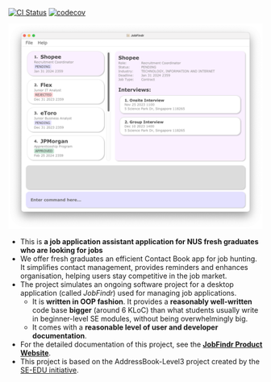 [![CI Status](https://github.com/AY2324S1-CS2103T-W12-3/tp/actions/workflows/gradle.yml/badge.svg)](https://github.com/AY2324S1-CS2103T-W12-3/tp/actions) [![codecov](https://codecov.io/gh/AY2324S1-CS2103T-W12-3/tp/graph/badge.svg?token=I80C9CAPB9)](https://codecov.io/gh/AY2324S1-CS2103T-W12-3/tp)

![Ui](docs/images/Ui.png)

* This is **a job application assistant application for NUS fresh graduates who are looking for jobs**
* We offer fresh graduates an efficient Contact Book app for job hunting. It simplifies contact management, provides reminders and enhances organisation, helping users stay competitive in the job market.
* The project simulates an ongoing software project for a desktop application (called _JobFindr_) used for managing job applications.
  * It is **written in OOP fashion**. It provides a **reasonably well-written** code base **bigger** (around 6 KLoC) than what students usually write in beginner-level SE modules, without being overwhelmingly big.
  * It comes with a **reasonable level of user and developer documentation**.
* For the detailed documentation of this project, see the **[JobFindr Product Website](https://ay2324s1-cs2103t-w12-3.github.io/tp/)**.
* This project is based on the AddressBook-Level3 project created by the [SE-EDU initiative](https://se-education.org).